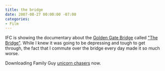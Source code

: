 ```yaml
---
title: the bridge
date: 2007-08-27 00:00:00 -07:00
categories:
- Film
---
```


<p>IFC is showing the documentary about the <a href="http://en.wikipedia.org/wiki/Golden_gate_bridge#Suicides">Golden Gate Bridge</a> called <a href="http://www.thebridge-themovie.com/new/index.html">"The Bridge"</a>. While I knew it was going to be depressing and tough to get through, the fact that I commute over the bridge every day made it so much worse.</p>

<p>Downloading Family Guy <a href="http://en.wikipedia.org/wiki/Boing_Boing#Unicorn_Chaser">unicorn chasers</a> now.</p>
